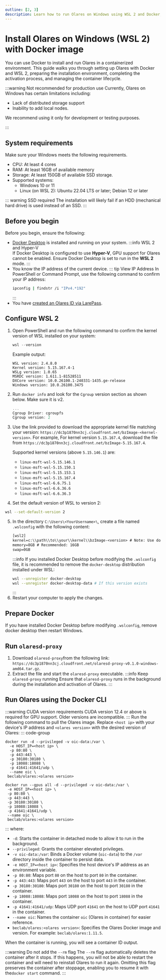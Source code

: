 ```yaml
---
outline: [2, 3]
description: Learn how to run Olares on Windows using WSL 2 and Docker, including system preparation, configuration, and container management.
---
```

# Install Olares on Windows (WSL 2) with Docker image
You can use Docker to install and run Olares in a containerized environment. This guide walks you through setting up Olares with Docker and WSL 2, preparing the installation environment, completing the activation process, and managing the container lifecycle.

:::warning Not recommended for production use
Currently, Olares on Windows has certain limitations including:
- Lack of distributed storage support
- Inability to add local nodes.

We recommend using it only for development or testing purposes.

:::
<!--@include: ./reusables.md{44,51}-->

## System requirements
Make sure your Windows meets the following requirements.
- CPU: At least 4 cores
- RAM: At least 16GB of available memory
- Storage: At least 150GB of available SSD storage.  
- Supported systems:
    - Windows 10 or 11
    - Linux (on WSL 2): Ubuntu 22.04 LTS or later; Debian 12 or later

::: warning SSD required
The installation will likely fail if an HDD (mechanical hard drive) is used instead of an SSD.
:::

## Before you begin
Before you begin, ensure the following:
- [Docker Desktop](https://docs.docker.com/desktop/setup/install/windows-install/)  is installed and running on your system.
  :::info WSL 2 and Hyper-V  
  If Docker Desktop is configured to use **Hyper-V**, GPU support for Olares cannot be enabled. Ensure Docker Desktop is set to run in the **WSL 2** mode.
  :::
- You know the IP address of the current device.
  ::: tip View IP Address
  In PowerShell or Command Prompt, use the following command to confirm your IP address:
  ```bash
  ipconfig | findstr /i "IPv4.*192"
  ```
    :::
- You have [created an Olares ID via LarePass](/manual/get-started/create-olares-id.md).

## Configure WSL 2
1. Open PowerShell and run the following command to confirm the kernel version of WSL installed on your system:
   ```powershell
   wsl --version
   ```
   Example output:
   ```PowerShell{2}
   WSL version: 2.4.8.0
   Kernel version: 5.15.167.4-1
   WSLg version: 1.0.65
   MSRDC version: 1.611.1-81528511
   DXCore version: 10.0.26100.1-240331-1435.ge-release
   Windows version: 10.0.26100.3475
   ```
2. Run `docker info` and look for the `Cgroup` version section as shown below. Make sure it is v2.
    ```powershell
   ...
   Cgroup Driver: cgroupfs
   Cgroup version: 2
   ```

3. Use the link provided to download the appropriate kernel file matching your version: `https://dc3p1870nn3cj.cloudfront.net/bzImage-<kernel-version>`.
   For example, For kernel version `5.15.167.4`, download the file from `https://dc3p1870nn3cj.cloudfront.net/bzImage-5.15.167.4`.

   Supported kernel versions (above `5.15.146.1`) are:
   -  `linux-msft-wsl-5.15.146.1`
   -  `linux-msft-wsl-5.15.150.1`
   -  `linux-msft-wsl-5.15.153.1`
   -  `linux-msft-wsl-5.15.167.4`
   -  `linux-msft-wsl-6.6.75.1`
   -  `linux-msft-wsl-6.6.36.6`
   -  `linux-msft-wsl-6.6.36.3`
4. Set the default version of WSL to version 2:
  ```bash
  wsl --set-default-version 2
  ```
5. In the directory `C:\Users\<YourUsername>\`, create a file named `.wslconfig` with the following content:
   ```txt
   [wsl2]
   kernel=c:\\path\\to\\your\\kernel\\bzImage-<version> # Note: Use double backslashes (\\) as path separators
   memory=8GB # Recommended: 16GB
   swap=0GB
   ```
   :::info
   If you installed Docker Desktop before modifying the `.wslconfig` file, it is recommended to remove the `docker-desktop` distribution installed under WSL:
   ```bash
   wsl --unregister docker-desktop
   wsl --unregister docker-desktop-data # If this version exists
   ```
   :::
6. Restart your computer to apply the changes.

## Prepare Docker
If you have installed Docker Desktop before modifying `.wslconfig`, remove docker desktop then restart Windows.
   
## Run `olaresd-proxy`
1. Download `olaresd-proxy`from the following link: `https://dc3p1870nn3cj.cloudfront.net/olaresd-proxy-v0.1.0-windows-amd64.tar.gz`.
2. Extract the file and start the `olaresd-proxy` executable.
   :::info Keep `olaresd-proxy` running
   Ensure that `olaresd-proxy` runs in the background during the installation and activation of Olares.
   :::

## Run Olares using the Docker CLI
:::warning CUDA version requirements
CUDA version 12.4 or above is required for GPU support. Older versions are incompatible.
:::
Run the following command to pull the Olares image.
Replace `<host ip>` with your device's IP address and `<olares version>` with the desired version of Olares:
::: code-group
```bash{2,9} [Without GPU support]
docker run -d --privileged -v oic-data:/var \
  -e HOST_IP=<host ip> \
  -p 80:80 \
  -p 443:443 \
  -p 30180:30180 \
  -p 18088:18088 \
  -p 41641:41641/udp \
  --name oic \
 beclab/olares:<olares version>
```
```bash{1,2,9} [With GPU support]
docker run --gpus all -d --privileged -v oic-data:/var \
 -e HOST_IP=<host ip> \
 -p 80:80 \
 -p 443:443 \
 -p 30180:30180 \
 -p 18088:18088 \
 -p 41641:41641/udp \
 --name oic \
 beclab/olares:<olares version>
```
:::
where:
  - `-d`: Starts the container in detached mode to allow it to run in the background.
  - `--privileged`: Grants the container elevated privileges.
  - `-v oic-data:/var`: Binds a Docker volume (`oic-data`) to the `/var` directory inside the container to persist data.
  - `-e HOST_IP=<host ip>`: Specifies the host device's IP address as an environment variable.
  - `-p 80:80`: Maps port `80` on the host to port `80` in the container.
  - `-p 443:443`: Maps port `443` on the host to port `443` in the container.
  - `-p 30180:30180`: Maps port `30180` on the host to port `30180` in the container.
  - `-p 18088:18088`: Maps port `18088` on the host to port `18088` in the container.
  - `-p 41641:41641/udp`: Maps UDP port `41641` on the host to UDP port `41641` in the container.
  - `--name oic`: Names the container `oic` (Olares in container) for easier reference.
  - `beclab/olares:<olares version>`: Specifies the Olares Docker image and version. For example: `beclab/olares:1.11.5`.

When the container is running, you will see a container ID output.

:::warning Do not add the `--rm` flag
The `--rm` flag automatically deletes the container after it stops. If this happens, you will not be able to restart the container and will need to reinstall Olares to run it again. Omitting this flag preserves the container after stoppage, enabling you to resume it with the`docker start` command.
:::

<!--@include: ./install-and-activate-olares.md-->

<!--@include: ./manage-olares-container.md-->

<!--@include: ./reusables.md{38,42}-->

